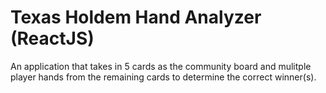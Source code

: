 # Texas Holdem Hand Analyzer (ReactJS)

An application that takes in 5 cards as the community board and mulitple
player hands from the remaining cards to determine the correct winner(s).
